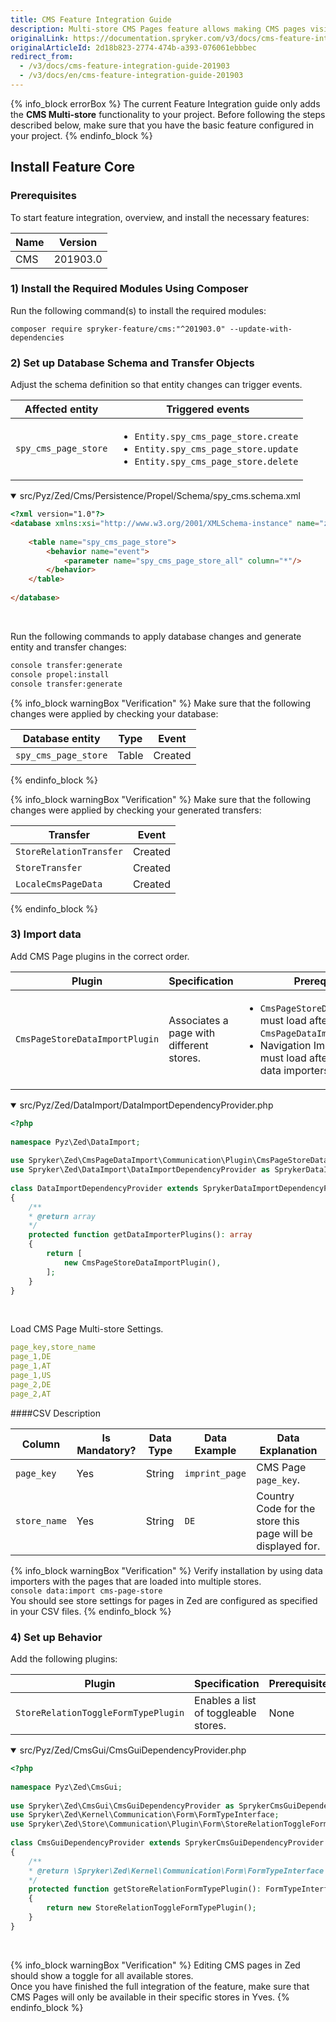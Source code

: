 ```yaml
---
title: CMS Feature Integration Guide
description: Multi-store CMS Pages feature allows making CMS pages visible or hidden on the store website. The guide describes how to integrate the feature into your project.
originalLink: https://documentation.spryker.com/v3/docs/cms-feature-integration-guide-201903
originalArticleId: 2d18b823-2774-474b-a393-076061ebbbec
redirect_from:
  - /v3/docs/cms-feature-integration-guide-201903
  - /v3/docs/en/cms-feature-integration-guide-201903
---
```


{% info_block errorBox %}
The current Feature Integration guide only adds the **CMS Multi-store** functionality to your project. Before following the steps described below, make sure that you have the basic feature configured in your project.
{% endinfo_block %}
## Install Feature Core
### Prerequisites
To start feature integration, overview, and install the necessary features:

| Name | Version |
| --- | --- |
| CMS | 201903.0 |

### 1) Install the Required Modules Using Composer
Run the following command(s) to install the required modules:
```
composer require spryker-feature/cms:"^201903.0" --update-with-dependencies
```

### 2) Set up Database Schema and Transfer Objects

Adjust the schema definition so that entity changes can trigger events.

| Affected entity | Triggered events |
| --- | --- |
| `spy_cms_page_store` | <ul><li>`Entity.spy_cms_page_store.create`</li><li>`Entity.spy_cms_page_store.update`</li><li>`Entity.spy_cms_page_store.delete`</li></ul> |

<details open>
<summary>src/Pyz/Zed/Cms/Persistence/Propel/Schema/spy_cms.schema.xml</summary>

```html
<?xml version="1.0"?>
<database xmlns:xsi="http://www.w3.org/2001/XMLSchema-instance" name="zed" xsi:noNamespaceSchemaLocation="http://static.spryker.com/schema-01.xsd" namespace="Orm\Zed\Cms\Persistence" package="src.Orm.Zed.Cms.Persistence">
 
	<table name="spy_cms_page_store">
		<behavior name="event">
			<parameter name="spy_cms_page_store_all" column="*"/>
		</behavior>
	</table>
 
</database>
```
<br>
</details>

Run the following commands to apply database changes and generate entity and transfer changes:
```bash
console transfer:generate
console propel:install
console transfer:generate
```

{% info_block warningBox "Verification" %}
Make sure that the following changes were applied by checking your database:<table><thead><tr><th>Database entity</th><th>Type</th><th>Event</th></tr></thead><tbody><tr><td>`spy_cms_page_store`</td><td>Table</td><td>Created</td></tr></tbody></table>
{% endinfo_block %}


{% info_block warningBox "Verification" %}
Make sure that the following changes were applied by checking your generated transfers:<table><thead><tr><th>Transfer</th><th>Event</th></tr></thead><tbody><tr><td>`StoreRelationTransfer`</td><td>Created</td></tr><tr><td>`StoreTransfer`</td><td>Created</td></tr><tr><td>`LocaleCmsPageData`</td><td>Created</td></tr></tbody></table>
{% endinfo_block %}

### 3) Import data

Add CMS Page plugins in the correct order.

|Plugin  | Specification | Prerequisite |  Namespace|
| --- | --- | --- | --- |
| `CmsPageStoreDataImportPlugin` |Associates a page with different stores.  |<ul><li>`CmsPageStoreDataImportPlugin` must load after `CmsPageDataImport`</li><li>Navigation Import (if installed) must load after all CMS Page data importers.</li></ul>  | `\Spryker\Zed\CmsPageDataImport\Communication\Plugin` |

<details open>
<summary>src/Pyz/Zed/DataImport/DataImportDependencyProvider.php</summary>

```php
<?php
 
namespace Pyz\Zed\DataImport;
 
use Spryker\Zed\CmsPageDataImport\Communication\Plugin\CmsPageStoreDataImportPlugin;
use Spryker\Zed\DataImport\DataImportDependencyProvider as SprykerDataImportDependencyProvider;
 
class DataImportDependencyProvider extends SprykerDataImportDependencyProvider
{
	/**
	* @return array
	*/
	protected function getDataImporterPlugins(): array
	{
		return [
			new CmsPageStoreDataImportPlugin(),
		];
	}
}
```
<br>
</details>

Load CMS Page Multi-store Settings.

```yaml
page_key,store_name
page_1,DE
page_1,AT
page_1,US
page_2,DE
page_2,AT
```

####CSV Description

| Column |Is Mandatory?  | Data Type | Data Example | Data Explanation |
| --- | --- | --- | --- | --- |
| `page_key` | Yes | String | `imprint_page` | CMS Page `page_key`. |
| `store_name` | Yes | String | `DE` | Country Code for the store this page will be displayed for. |

{% info_block warningBox "Verification" %}
Verify installation by using data importers with the pages that are loaded into multiple stores.</br>`console data:import cms-page-store`</br>You should see store settings for pages in Zed are configured as specified in your CSV files.
{% endinfo_block %}

### 4) Set up Behavior

Add the following plugins:

| Plugin | Specification | Prerequisite | Namespace |
| --- | --- | --- | --- |
| `StoreRelationToggleFormTypePlugin` | Enables a list of toggleable stores. | None | `Spryker\Zed\Store\Communication\Plugin\Form` |

<details open>
<summary>src/Pyz/Zed/CmsGui/CmsGuiDependencyProvider.php</summary>

```php
<?php
 
namespace Pyz\Zed\CmsGui;
 
use Spryker\Zed\CmsGui\CmsGuiDependencyProvider as SprykerCmsGuiDependencyProvider;
use Spryker\Zed\Kernel\Communication\Form\FormTypeInterface;
use Spryker\Zed\Store\Communication\Plugin\Form\StoreRelationToggleFormTypePlugin;
 
class CmsGuiDependencyProvider extends SprykerCmsGuiDependencyProvider
{
	/**
	* @return \Spryker\Zed\Kernel\Communication\Form\FormTypeInterface
	*/
	protected function getStoreRelationFormTypePlugin(): FormTypeInterface
	{
		return new StoreRelationToggleFormTypePlugin();
	}
}
```
<br>
</details>

{% info_block warningBox "Verification" %}
Editing CMS pages in Zed should show a toggle for all available stores.</br>Once you have finished the full integration of the feature, make sure that CMS Pages will only be available in their specific stores in Yves.
{% endinfo_block %}

